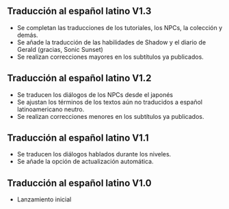## Traducción al español latino V1.3
- Se completan las traducciones de los tutoriales, los NPCs, la colección y demás.
- Se añade la traducción de las habilidades de Shadow y el diario de Gerald (gracias, Sonic Sunset)
- Se realizan correcciones mayores en los subtítulos ya publicados.

## Traducción al español latino V1.2
- Se traducen los diálogos de los NPCs desde el japonés
- Se ajustan los términos de los textos aún no traducidos a español latinoamericano neutro.
- Se realizan correcciones menores en los subtítulos ya publicados.

## Traducción al español latino V1.1
- Se traducen los diálogos hablados durante los niveles.
- Se añade la opción de actualización automática.

## Traducción al español latino V1.0
- Lanzamiento inicial
